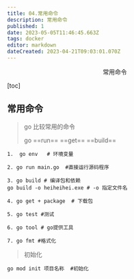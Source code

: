 ```yaml
---
title: 04.常用命令
description: 常用命令
published: 1
date: 2023-05-05T11:46:45.663Z
tags: docker
editor: markdown
dateCreated: 2023-04-21T09:03:01.070Z
---
```


<center>常用命令</center>



[toc]



## 常用命令

> go 比较常用的命令 
>
> go ==run== ==get== ==build==



```shell
1.  go env   # 环境变量

2. go run main.go  #直接运行源码程序

3. go build # 编译包和依赖  
go build -o heiheihei.exe # -o 指定文件名

4. go get + package  # 下载包

5. go test #测试

6. go tool # go提供工具

7. go fmt #格式化

```

> 初始化

```shell
go mod init 项目名称  #初始化

```





